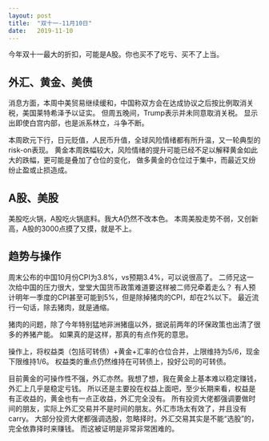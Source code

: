 ```yaml
---
layout: post
title:  "双十一-11月10日"
date:   2019-11-10
---
```


今年双十一最大的折扣，可能是A股。你也买不了吃亏、买不了上当。

## 外汇、黄金、美债
消息方面，本周中美贸易继续缓和，中国称双方会在达成协议之后按比例取消关税，美国莱特希泽予以证实。
但周五晚间，Trump表示并未同意取消关税。
显示出即使白宫内部，也是派系林立，斗争不断。

本周欧元下行，日元贬值，人民币升值，全球风险情绪都有所升温，又一轮典型的risk-on表现。
黄金本周跌幅较大，风险情绪的提升可能已经不足以解释黄金如此大的跌幅，更可能是叠加了仓位的变化，
做多黄金的仓位过于集中，而最近又纷纷止盈或止损造成。

## A股、美股
美股吃火锅，A股吃火锅底料。我大A仍然不改本色。
本周美股走势不弱，又创新高，A股的3000点摸了又摸，就是不上。

## 趋势与操作
周末公布的中国10月份CPI为3.8%，vs预期3.4%，可以说很高了。
二师兄这一次给中国的压力很大，堂堂大国货币政策难道要这样被二师兄牵着走么？
有人预计明年一季度的CPI甚至可能到5%，但是除掉猪肉的CPI，却在2%以下。
最近流行一句话，除去猪肉，就是通缩。

猪肉的问题，除了今年特别猛地非洲猪瘟以外，据说前两年的环保政策也出清了很多的养猪产能。
如果真的是这样，那真的有点作死的意思。

操作上，将权益类（包括可转债）+黄金+汇率的仓位合并，上限维持为5/6，现金下限维持1/6。
权益类的重点仍然维持在可转债上，投好公司的可转债。

目前黄金的可操作性不强，外汇亦然。我想了想，我在黄金上基本难以稳定赚钱，外汇上几乎是稳定亏钱。
所以还是主要投在权益上面吧，至少长期来看，权益是有正收益的，黄金也有一点正收益，外汇完全没有。
所有投资大佬都强调要做时间的朋友，实际上外汇交易并不是时间的朋友。外汇市场太有效了，并且没有carry。
大部分投资大佬都强调选股，忽略择时。外汇交易其实是不能“选股”的，完全依靠择时来赚钱。
而这被证明是非常非常困难的。